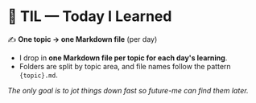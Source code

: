 # 📒 TIL — Today I Learned

✍️ **One topic → one Markdown file** (per day)

- I drop in **one Markdown file per topic for each day's learning**.
- Folders are split by topic area, and file names follow the pattern `{topic}.md`.

_The only goal is to jot things down fast so future-me can find them later._
